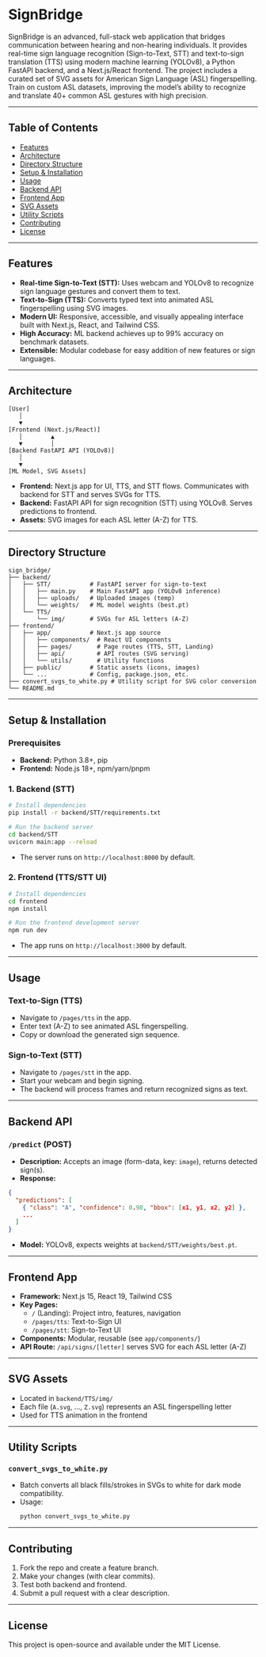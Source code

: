 # SignBridge

SignBridge is an advanced, full-stack web application that bridges communication between hearing and non-hearing individuals. It provides real-time sign language recognition (Sign-to-Text, STT) and text-to-sign translation (TTS) using modern machine learning (YOLOv8), a Python FastAPI backend, and a Next.js/React frontend. The project includes a curated set of SVG assets for American Sign Language (ASL) fingerspelling. Train on  custom ASL datasets, improving
the model’s ability to recognize and translate 40+ common ASL gestures with high precision.

---

## Table of Contents
- [Features](#features)
- [Architecture](#architecture)
- [Directory Structure](#directory-structure)
- [Setup & Installation](#setup--installation)
- [Usage](#usage)
- [Backend API](#backend-api)
- [Frontend App](#frontend-app)
- [SVG Assets](#svg-assets)
- [Utility Scripts](#utility-scripts)
- [Contributing](#contributing)
- [License](#license)

---

## Features
- **Real-time Sign-to-Text (STT):** Uses webcam and YOLOv8 to recognize sign language gestures and convert them to text.
- **Text-to-Sign (TTS):** Converts typed text into animated ASL fingerspelling using SVG images.
- **Modern UI:** Responsive, accessible, and visually appealing interface built with Next.js, React, and Tailwind CSS.
- **High Accuracy:** ML backend achieves up to 99% accuracy on benchmark datasets.
- **Extensible:** Modular codebase for easy addition of new features or sign languages.

---

## Architecture
```
[User]
   │
   ▼
[Frontend (Next.js/React)]
   │        ▲
   ▼        │
[Backend FastAPI API (YOLOv8)]
   │
   ▼
[ML Model, SVG Assets]
```
- **Frontend:** Next.js app for UI, TTS, and STT flows. Communicates with backend for STT and serves SVGs for TTS.
- **Backend:** FastAPI API for sign recognition (STT) using YOLOv8. Serves predictions to frontend.
- **Assets:** SVG images for each ASL letter (A-Z) for TTS.

---

## Directory Structure
```
sign_bridge/
├── backend/
│   ├── STT/           # FastAPI server for sign-to-text
│   │   ├── main.py    # Main FastAPI app (YOLOv8 inference)
│   │   ├── uploads/   # Uploaded images (temp)
│   │   └── weights/   # ML model weights (best.pt)
│   └── TTS/
│       └── img/       # SVGs for ASL letters (A-Z)
├── frontend/
│   ├── app/           # Next.js app source
│   │   ├── components/  # React UI components
│   │   ├── pages/       # Page routes (TTS, STT, Landing)
│   │   ├── api/         # API routes (SVG serving)
│   │   └── utils/       # Utility functions
│   ├── public/        # Static assets (icons, images)
│   └── ...            # Config, package.json, etc.
├── convert_svgs_to_white.py # Utility script for SVG color conversion
└── README.md
```

---

## Setup & Installation
### Prerequisites
- **Backend:** Python 3.8+, pip
- **Frontend:** Node.js 18+, npm/yarn/pnpm

### 1. Backend (STT)
```bash
# Install dependencies
pip install -r backend/STT/requirements.txt

# Run the backend server
cd backend/STT
uvicorn main:app --reload
```
- The server runs on `http://localhost:8000` by default.

### 2. Frontend (TTS/STT UI)
```bash
# Install dependencies
cd frontend
npm install

# Run the frontend development server
npm run dev
```
- The app runs on `http://localhost:3000` by default.

---

## Usage
### Text-to-Sign (TTS)
- Navigate to `/pages/tts` in the app.
- Enter text (A-Z) to see animated ASL fingerspelling.
- Copy or download the generated sign sequence.

### Sign-to-Text (STT)
- Navigate to `/pages/stt` in the app.
- Start your webcam and begin signing.
- The backend will process frames and return recognized signs as text.

---

## Backend API
### `/predict` (POST)
- **Description:** Accepts an image (form-data, key: `image`), returns detected sign(s).
- **Response:**
```json
{
  "predictions": [
    { "class": "A", "confidence": 0.98, "bbox": [x1, y1, x2, y2] },
    ...
  ]
}
```
- **Model:** YOLOv8, expects weights at `backend/STT/weights/best.pt`.

---

## Frontend App
- **Framework:** Next.js 15, React 19, Tailwind CSS
- **Key Pages:**
  - `/` (Landing): Project intro, features, navigation
  - `/pages/tts`: Text-to-Sign UI
  - `/pages/stt`: Sign-to-Text UI
- **Components:** Modular, reusable (see `app/components/`)
- **API Route:** `/api/signs/[letter]` serves SVG for each ASL letter (A-Z)

---

## SVG Assets
- Located in `backend/TTS/img/`
- Each file (`A.svg`, ..., `Z.svg`) represents an ASL fingerspelling letter
- Used for TTS animation in the frontend

---

## Utility Scripts
### `convert_svgs_to_white.py`
- Batch converts all black fills/strokes in SVGs to white for dark mode compatibility.
- Usage:
  ```bash
  python convert_svgs_to_white.py
  ```

---

## Contributing
1. Fork the repo and create a feature branch.
2. Make your changes (with clear commits).
3. Test both backend and frontend.
4. Submit a pull request with a clear description.

---

## License
This project is open-source and available under the MIT License.
